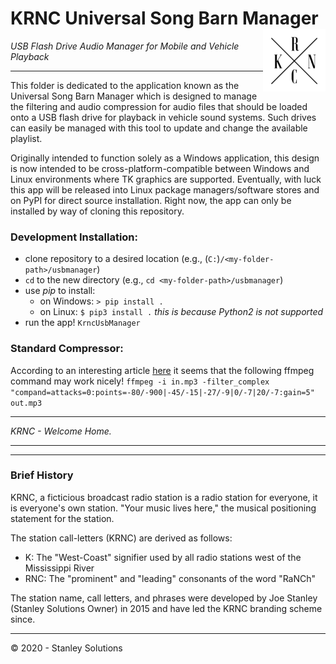 # KRNC Universal Song Barn Manager <a href="https://github.com/engineerjoe440/KRNCApps"><img src="https://github.com/engineerjoe440/KRNCApps/blob/master/common/images/KRNC.png" width="100" alt="KRNC" align="right"></a>

*USB Flash Drive Audio Manager for Mobile and Vehicle Playback*

---

This folder is dedicated to the application known as the Universal Song Barn Manager
which is designed to manage the filtering and audio compression for audio files that
should be loaded onto a USB flash drive for playback in vehicle sound systems. Such
drives can easily be managed with this tool to update and change the available
playlist.

Originally intended to function solely as a Windows application, this design is now
intended to be cross-platform-compatible between Windows and Linux environments where
TK graphics are supported. Eventually, with luck this app will be released into
Linux package managers/software stores and on PyPI for direct source installation.
Right now, the app can only be installed by way of cloning this repository.

### Development Installation:
- clone repository to a desired location (e.g., (`C:`)`/<my-folder-path>/usbmanager`)
- `cd` to the new directory (e.g., `cd <my-folder-path>/usbmanager`)
- use *pip* to install:
  - on Windows: `> pip install .`
  - on Linux: `$ pip3 install .` *this is because Python2 is not supported*
- run the app! `KrncUsbManager`

### Standard Compressor:
According to an interesting article [here](https://medium.com/@jud.dagnall/dynamic-range-compression-for-audio-with-ffmpeg-and-compand-621fe2b1a892)
it seems that the following ffmpeg command may work nicely!
`ffmpeg -i in.mp3 -filter_complex "compand=attacks=0:points=-80/-900|-45/-15|-27/-9|0/-7|20/-7:gain=5" out.mp3`

---

*KRNC - Welcome Home.*

---


    
---

### Brief History
KRNC, a ficticious broadcast radio station is a radio station for everyone, it is
everyone's own station. "Your music lives here," the musical positioning statement
for the station.

The station call-letters (KRNC) are derived as follows:
 - K: The "West-Coast" signifier used by all radio stations west of the Mississippi River
 - RNC: The "prominent" and "leading" consonants of the word "RaNCh"

The station name, call letters, and phrases were developed by Joe Stanley (Stanley
Solutions Owner) in 2015 and have led the KRNC branding scheme since.

---
© 2020 - Stanley Solutions
